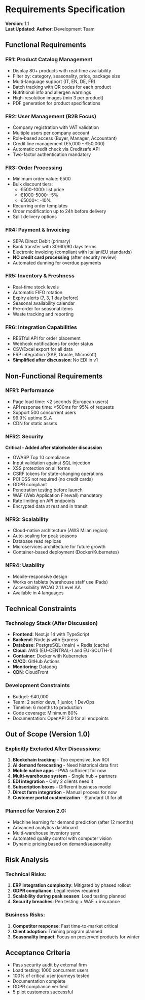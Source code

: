 # Requirements Specification

**Version**: 1.1  
**Last Updated**: 
**Author**: Development Team

## Functional Requirements

### FR1: Product Catalog Management

- Display 80+ products with real-time availability
- Filter by: category, seasonality, price, package size
- Multi-language support (IT, EN, DE, FR)
- Batch tracking with QR codes for each product
- Nutritional info and allergen warnings
- High-resolution images (min 3 per product)
- PDF generation for product specifications

### FR2: User Management (B2B Focus)

- Company registration with VAT validation
- Multiple users per company account
- Role-based access (Buyer, Manager, Accountant)
- Credit line management (€5,000 - €50,000)
- Automatic credit check via Creditsafe API
- Two-factor authentication mandatory

### FR3: Order Processing

- Minimum order value: €500
- Bulk discount tiers:
  - €500-1000: list price
  - €1000-5000: -5%
  - €5000+: -10%
- Recurring order templates
- Order modification up to 24h before delivery
- Split delivery options

### FR4: Payment & Invoicing

- SEPA Direct Debit (primary)
- Bank transfer with 30/60/90 days terms
- Electronic invoicing (compliant with Italian/EU standards)
- **NO credit card processing** (after security review)
- Automated dunning for overdue payments

### FR5: Inventory & Freshness

- Real-time stock levels
- Automatic FIFO rotation
- Expiry alerts (7, 3, 1 day before)
- Seasonal availability calendar
- Pre-order for seasonal items
- Waste tracking and reporting

### FR6: Integration Capabilities

- RESTful API for order placement
- Webhook notifications for order status
- CSV/Excel export for all data
- ERP integration (SAP, Oracle, Microsoft)
- **Simplified after discussion**: No EDI in v1

## Non-Functional Requirements

### NFR1: Performance

- Page load time: <2 seconds (European users)
- API response time: <500ms for 95% of requests
- Support 500 concurrent users
- 99.9% uptime SLA
- CDN for static assets

### NFR2: Security

**Critical - Added after stakeholder discussion**

- OWASP Top 10 compliance
- Input validation against SQL injection
- XSS protection on all forms
- CSRF tokens for state-changing operations
- PCI DSS not required (no credit cards)
- GDPR compliant
- Penetration testing before launch
- WAF (Web Application Firewall) mandatory
- Rate limiting on API endpoints
- Encrypted data at rest and in transit

### NFR3: Scalability

- Cloud-native architecture (AWS Milan region)
- Auto-scaling for peak seasons
- Database read replicas
- Microservices architecture for future growth
- Container-based deployment (Docker/Kubernetes)

### NFR4: Usability

- Mobile-responsive design
- Works on tablets (warehouse staff use iPads)
- Accessibility WCAG 2.1 Level AA
- Available in 4 languages

## Technical Constraints

### Technology Stack (After Discussion)

- **Frontend**: Next.js 14 with TypeScript
- **Backend**: Node.js with Express
- **Database**: PostgreSQL (main) + Redis (cache)
- **Cloud**: AWS (EU-CENTRAL-1 and EU-SOUTH-1)
- **Container**: Docker with Kubernetes
- **CI/CD**: GitHub Actions
- **Monitoring**: Datadog
- **CDN**: CloudFront

### Development Constraints

- Budget: €40,000 
- Team: 2 senior devs, 1 junior, 1 DevOps
- Timeline: 6 months to production
- Code coverage: Minimum 80%
- Documentation: OpenAPI 3.0 for all endpoints

## Out of Scope (Version 1.0)

### Explicitly Excluded After Discussions:

1. **Blockchain tracking** - Too expensive, low ROI
2. **AI demand forecasting** - Need historical data first
3. **Mobile native apps** - PWA sufficient for now
4. **Multi-warehouse system** - Single hub + partners
5. **EDI integration** - Only 2 clients need it
6. **Subscription boxes** - Different business model
7. **Direct farm integration** - Manual process for now
8. **Customer portal customization** - Standard UI for all

### Planned for Version 2.0:

- Machine learning for demand prediction (after 12 months)
- Advanced analytics dashboard
- Multi-warehouse inventory sync
- Automated quality control with computer vision
- Dynamic pricing based on demand/seasonality

## Risk Analysis

### Technical Risks:

1. **ERP Integration complexity**: Mitigated by phased rollout
2. **GDPR compliance**: Legal review required
3. **Scalability during peak season**: Load testing planned
4. **Security breaches**: Pen testing + WAF + insurance

### Business Risks:

1. **Competitor response**: Fast time-to-market critical
2. **Client adoption**: Training program planned
3. **Seasonality impact**: Focus on preserved products for winter

## Acceptance Criteria

- Pass security audit by external firm
- Load testing: 1000 concurrent users
- 100% of critical user journeys tested
- Documentation complete
- GDPR compliance verified
- 5 pilot customers successful